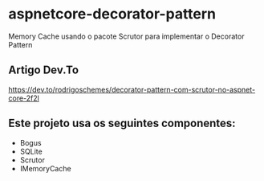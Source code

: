 # aspnetcore-decorator-pattern
 Memory Cache usando o pacote Scrutor para implementar o Decorator Pattern

 ## Artigo Dev.To
 https://dev.to/rodrigoschemes/decorator-pattern-com-scrutor-no-aspnet-core-2f2l

 ## Este projeto usa os seguintes componentes:
 - Bogus
 - SQLite
 - Scrutor
 - IMemoryCache
